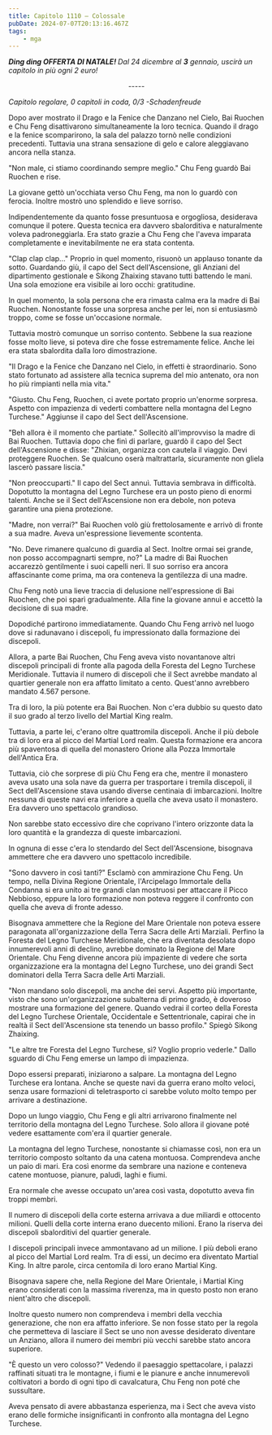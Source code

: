 ```yaml
---
title: Capitolo 1110 – Colossale
pubDate: 2024-07-07T20:13:16.467Z
tags:
    - mga
---
```



<strong><em>*Ding ding* OFFERTA DI NATALE! </em></strong><em>Dal 24 dicembre al <strong>3</strong> gennaio, uscirà un capitolo in più ogni 2 euro!</em>
<p style="text-align: center;">-----</p>
<em>Capitolo regolare,
0 capitoli in coda, 0/3
-Schadenfreude</em>


Dopo aver mostrato il Drago e la Fenice che Danzano nel Cielo, Bai Ruochen e Chu Feng disattivarono simultaneamente la loro tecnica. Quando il drago e la fenice scomparirono, la sala del palazzo tornò nelle condizioni precedenti. Tuttavia una strana sensazione di gelo e calore aleggiavano ancora nella stanza.


"Non male, ci stiamo coordinando sempre meglio." Chu Feng guardò Bai Ruochen e rise.


La giovane gettò un'occhiata verso Chu Feng, ma non lo guardò con ferocia. Inoltre mostrò uno splendido e lieve sorriso.


Indipendentemente da quanto fosse presuntuosa e orgogliosa, desiderava comunque il potere. Questa tecnica era davvero sbalorditiva e naturalmente voleva padroneggiarla. Era stato grazie a Chu Feng che l'aveva imparata completamente e inevitabilmente ne era stata contenta.


"Clap clap clap..." Proprio in quel momento, risuonò un applauso tonante da sotto. Guardando giù, il capo del Sect dell'Ascensione, gli Anziani del dipartimento gestionale e Sikong Zhaixing stavano tutti battendo le mani. Una sola emozione era visibile ai loro occhi: gratitudine.


In quel momento, la sola persona che era rimasta calma era la madre di Bai Ruochen. Nonostante fosse una sorpresa anche per lei, non si entusiasmò troppo, come se fosse un'occasione normale.


Tuttavia mostrò comunque un sorriso contento. Sebbene la sua reazione fosse molto lieve, si poteva dire che fosse estremamente felice. Anche lei era stata sbalordita dalla loro dimostrazione.


"Il Drago e la Fenice che Danzano nel Cielo, in effetti è straordinario. Sono stato fortunato ad assistere alla tecnica suprema del mio antenato, ora non ho più rimpianti nella mia vita."


"Giusto. Chu Feng, Ruochen, ci avete portato proprio un'enorme sorpresa. Aspetto con impazienza di vederti combattere nella montagna del Legno Turchese." Aggiunse il capo del Sect dell'Ascensione.


"Beh allora è il momento che partiate." Sollecitò all'improvviso la madre di Bai Ruochen. Tuttavia dopo che finì di parlare, guardò il capo del Sect dell'Ascensione e disse: "Zhixian, organizza con cautela il viaggio. Devi proteggere Ruochen. Se qualcuno oserà maltrattarla, sicuramente non gliela lascerò passare liscia."


"Non preoccuparti." Il capo del Sect annuì. Tuttavia sembrava in difficoltà. Dopotutto la montagna del Legno Turchese era un posto pieno di enormi talenti. Anche se il Sect dell'Ascensione non era debole, non poteva garantire una piena protezione.


"Madre, non verrai?" Bai Ruochen volò giù frettolosamente e arrivò di fronte a sua madre. Aveva un'espressione lievemente scontenta.


"No. Deve rimanere qualcuno di guardia al Sect. Inoltre ormai sei grande, non posso accompagnarti sempre, no?" La madre di Bai Ruochen accarezzò gentilmente i suoi capelli neri. Il suo sorriso era ancora affascinante come prima, ma ora conteneva la gentilezza di una madre.


Chu Feng notò una lieve traccia di delusione nell'espressione di Bai Ruochen, che poi sparì gradualmente. Alla fine la giovane annuì e accettò la decisione di sua madre.


Dopodiché partirono immediatamente. Quando Chu Feng arrivò nel luogo dove si radunavano i discepoli, fu impressionato dalla formazione dei discepoli.


Allora, a parte Bai Ruochen, Chu Feng aveva visto novantanove altri discepoli principali di fronte alla pagoda della Foresta del Legno Turchese Meridionale. Tuttavia il numero di discepoli che il Sect avrebbe mandato al quartier generale non era affatto limitato a cento. Quest'anno avrebbero mandato 4.567 persone.


Tra di loro, la più potente era Bai Ruochen. Non c'era dubbio su questo dato il suo grado al terzo livello del Martial King realm.


Tuttavia, a parte lei, c'erano oltre quattromila discepoli. Anche il più debole tra di loro era al picco del Martial Lord realm. Questa formazione era ancora più spaventosa di quella del monastero Orione alla Pozza Immortale dell'Antica Era.


Tuttavia, ciò che sorprese di più Chu Feng era che, mentre il monastero aveva usato una sola nave da guerra per trasportare i tremila discepoli, il Sect dell'Ascensione stava usando diverse centinaia di imbarcazioni. Inoltre nessuna di queste navi era inferiore a quella che aveva usato il monastero. Era davvero uno spettacolo grandioso.


Non sarebbe stato eccessivo dire che coprivano l'intero orizzonte data la loro quantità e la grandezza di queste imbarcazioni.


In ognuna di esse c'era lo stendardo del Sect dell'Ascensione, bisognava ammettere che era davvero uno spettacolo incredibile.


"Sono davvero in così tanti?" Esclamò con ammirazione Chu Feng. Un tempo, nella Divina Regione Orientale, l'Arcipelago Immortale della Condanna si era unito ai tre grandi clan mostruosi per attaccare il Picco Nebbioso, eppure la loro formazione non poteva reggere il confronto con quella che aveva di fronte adesso.


Bisognava ammettere che la Regione del Mare Orientale non poteva essere paragonata all'organizzazione della Terra Sacra delle Arti Marziali. Perfino la Foresta del Legno Turchese Meridionale, che era diventata desolata dopo innumerevoli anni di declino, avrebbe dominato la Regione del Mare Orientale. Chu Feng divenne ancora più impaziente di vedere che sorta organizzazione era la montagna del Legno Turchese, uno dei grandi Sect dominatori della Terra Sacra delle Arti Marziali.


"Non mandano solo discepoli, ma anche dei servi. Aspetto più importante, visto che sono un'organizzazione subalterna di primo grado, è doveroso mostrare una formazione del genere. Quando vedrai il corteo della Foresta del Legno Turchese Orientale, Occidentale e Settentrionale, capirai che in realtà il Sect dell'Ascensione sta tenendo un basso profilo." Spiegò Sikong Zhaixing.


"Le altre tre Foresta del Legno Turchese, sì? Voglio proprio vederle." Dallo sguardo di Chu Feng emerse un lampo di impazienza.


Dopo essersi preparati, iniziarono a salpare. La montagna del Legno Turchese era lontana. Anche se queste navi da guerra erano molto veloci, senza usare formazioni di teletrasporto ci sarebbe voluto molto tempo per arrivare a destinazione.


Dopo un lungo viaggio, Chu Feng e gli altri arrivarono finalmente nel territorio della montagna del Legno Turchese. Solo allora il giovane poté vedere esattamente com'era il quartier generale.


La montagna del legno Turchese, nonostante si chiamasse così, non era un territorio composto soltanto da una catena montuosa. Comprendeva anche un paio di mari. Era così enorme da sembrare una nazione e conteneva catene montuose, pianure, paludi, laghi e fiumi.


Era normale che avesse occupato un'area così vasta, dopotutto aveva fin troppi membri.


Il numero di discepoli della corte esterna arrivava a due miliardi e ottocento milioni. Quelli della corte interna erano duecento milioni. Erano la riserva dei discepoli sbalorditivi del quartier generale.


I discepoli principali invece ammontavano ad un milione. I più deboli erano al picco del Martial Lord realm. Tra di essi, un decimo era diventato Martial King. In altre parole, circa centomila di loro erano Martial King.


Bisognava sapere che, nella Regione del Mare Orientale, i Martial King erano considerati con la massima riverenza, ma in questo posto non erano nient'altro che discepoli.


Inoltre questo numero non comprendeva i membri della vecchia generazione, che non era affatto inferiore. Se non fosse stato per la regola che permetteva di lasciare il Sect se uno non avesse desiderato diventare un Anziano, allora il numero dei membri più vecchi sarebbe stato ancora superiore.


"È questo un vero colosso?" Vedendo il paesaggio spettacolare, i palazzi raffinati situati tra le montagne, i fiumi e le pianure e anche innumerevoli coltivatori a bordo di ogni tipo di cavalcatura, Chu Feng non poté che sussultare.


Aveva pensato di avere abbastanza esperienza, ma i Sect che aveva visto erano delle formiche insignificanti in confronto alla montagna del Legno Turchese.
                                


                                



